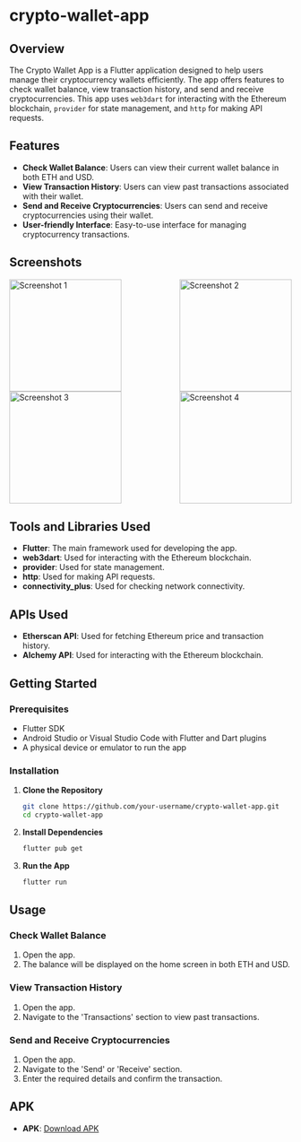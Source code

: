 # crypto-wallet-app

## Overview

The Crypto Wallet App is a Flutter application designed to help users manage their cryptocurrency wallets efficiently. The app offers features to check wallet balance, view transaction history, and send and receive cryptocurrencies. This app uses `web3dart` for interacting with the Ethereum blockchain, `provider` for state management, and `http` for making API requests.

## Features

- **Check Wallet Balance**: Users can view their current wallet balance in both ETH and USD.
- **View Transaction History**: Users can view past transactions associated with their wallet.
- **Send and Receive Cryptocurrencies**: Users can send and receive cryptocurrencies using their wallet.
- **User-friendly Interface**: Easy-to-use interface for managing cryptocurrency transactions.

## Screenshots

<div style="display: flex; justify-content: space-between; flex-wrap: wrap;">

  <img src="https://github.com/user-attachments/assets/ff5bfe62-ca9e-4aaf-918b-670c93012588" alt="Screenshot 1" width="200" />
  <img src="https://github.com/user-attachments/assets/92789949-cfde-40eb-bd53-4550d0406bba" alt="Screenshot 2" width="200" />
  <img src="https://github.com/user-attachments/assets/7865d5d2-ff05-4c67-ba3b-465dd88dca51" alt="Screenshot 3" width="200" />
  <img src="https://github.com/user-attachments/assets/a16a0919-5138-4682-bd42-5d24e2aaf892" alt="Screenshot 4" width="200" />

</div>


## Tools and Libraries Used

- **Flutter**: The main framework used for developing the app.
- **web3dart**: Used for interacting with the Ethereum blockchain.
- **provider**: Used for state management.
- **http**: Used for making API requests.
- **connectivity_plus**: Used for checking network connectivity.

## APIs Used

- **Etherscan API**: Used for fetching Ethereum price and transaction history.
- **Alchemy API**: Used for interacting with the Ethereum blockchain.

## Getting Started

### Prerequisites

- Flutter SDK
- Android Studio or Visual Studio Code with Flutter and Dart plugins
- A physical device or emulator to run the app

### Installation

1. **Clone the Repository**

    ```bash
    git clone https://github.com/your-username/crypto-wallet-app.git
    cd crypto-wallet-app
    ```

2. **Install Dependencies**

    ```bash
    flutter pub get
    ```

3. **Run the App**

    ```bash
    flutter run
    ```

## Usage

### Check Wallet Balance

1. Open the app.
2. The balance will be displayed on the home screen in both ETH and USD.

### View Transaction History

1. Open the app.
2. Navigate to the 'Transactions' section to view past transactions.

### Send and Receive Cryptocurrencies

1. Open the app.
2. Navigate to the 'Send' or 'Receive' section.
3. Enter the required details and confirm the transaction.

## APK

- **APK**: [Download APK](https://github.com/akashvelanr/crypto-wallet-app/blob/main/app-release.apk)
